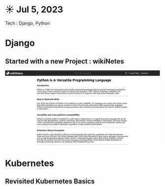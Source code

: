 # ☀️ Jul 5, 2023
Tech : Django, Python

# Django

## Started with a new Project : wikiNetes

![Screenshot](Screenshot.png)

# Kubernetes

## Revisited Kubernetes Basics